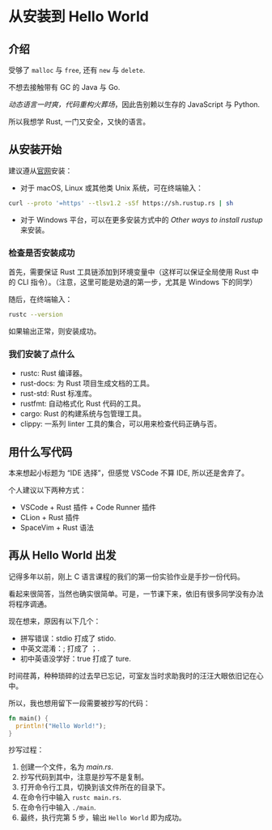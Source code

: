 # 从安装到 Hello World

## 介绍

受够了 `malloc` 与 `free`, 还有 `new` 与 `delete`.

不想去接触带有 GC 的 Java 与 Go.

*动态语言一时爽，代码重构火葬场*，因此告别赖以生存的 JavaScript 与 Python.

所以我想学 Rust, 一门又安全，又快的语言。

## 从安装开始

建议遵从[官网](https://www.rust-lang.org/tools/install)安装：

- 对于 macOS, Linux 或其他类 Unix 系统，可在终端输入：

```sh
curl --proto '=https' --tlsv1.2 -sSf https://sh.rustup.rs | sh
```

- 对于 Windows 平台，可以在更多安装方式中的 *Other ways to install rustup* 来安装。

### 检查是否安装成功

首先，需要保证 Rust 工具链添加到环境变量中（这样可以保证全局使用 Rust 中的 CLI 指令）。（注意，这里可能是劝退的第一步，尤其是 Windows 下的同学）

随后，在终端输入：

```sh
rustc --version
```

如果输出正常，则安装成功。

### 我们安装了点什么

- rustc: Rust 编译器。
- rust-docs: 为 Rust 项目生成文档的工具。
- rust-std: Rust 标准库。
- rustfmt: 自动格式化 Rust 代码的工具。
- cargo: Rust 的构建系统与包管理工具。
- clippy: 一系列 linter 工具的集合，可以用来检查代码正确与否。

## 用什么写代码

本来想起小标题为 “IDE 选择”，但感觉 VSCode 不算 IDE, 所以还是舍弃了。

个人建议以下两种方式：

- VSCode + Rust 插件 + Code Runner 插件
- CLion + Rust 插件
- SpaceVim + Rust 语法

## 再从 Hello World 出发

记得多年以前，刚上 C 语言课程的我们的第一份实验作业是手抄一份代码。

看起来很简答，当然也确实很简单。可是，一节课下来，依旧有很多同学没有办法将程序调通。

现在想来，原因有以下几个：

- 拼写错误：stdio 打成了 stido.
- 中英文混淆：; 打成了 ；.
- 初中英语没学好：true 打成了 ture.

时间荏苒，种种琐碎的过去早已忘记，可室友当时求助我时的汪汪大眼依旧记在心中。

所以，我也想用留下一段需要被抄写的代码：

```rust
fn main() {
  println!("Hello World!");
}
```

抄写过程：

1. 创建一个文件，名为 *main.rs*.
2. 抄写代码到其中，注意是抄写不是复制。
3. 打开命令行工具，切换到该文件所在的目录下。
4. 在命令行中输入 `rustc main.rs`.
5. 在命令行中输入 `./main`.
6. 最终，执行完第 5 步，输出 `Hello World` 即为成功。
